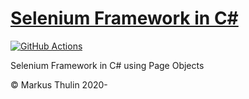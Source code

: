# [Selenium Framework in C#](https://github.com/thulin82/SeleniumFramework)

[![GitHub Actions](https://github.com/thulin82/SeleniumFramework/actions/workflows/github-actions.yml/badge.svg)](https://github.com/thulin82/SeleniumFramework/actions/workflows/github-actions.yml)

Selenium Framework in C# using Page Objects

© Markus Thulin 2020-


